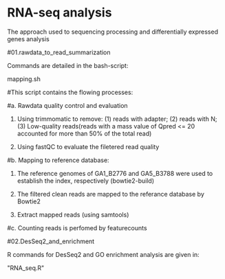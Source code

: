 # RNA-seq analysis

The approach used to sequencing processing and differentially expressed genes analysis


#01.rawdata_to_read_summarization

Commands are detailed in the bash-script:

mapping.sh


#This script contains the flowing processes:

#a. Rawdata quality control and evaluation

1. Using trimmomatic to remove: (1) reads with adapter; (2) reads with N; (3) Low-quality reads(reads with a mass value of Qpred <= 20 accounted for more than 50% of the total read)

2. Using fastQC to evaluate the filetered read quality  

#b. Mapping to reference database:

1. The reference genomes of GA1_B2776 and GA5_B3788 were used to establish the index, respectively (bowtie2-build)

2. The filtered clean reads are mapped to the referance database by Bowtie2

3. Extract mapped reads (using samtools)

#c. Counting reads is perfomed by featurecounts



#02.DesSeq2_and_enrichment


R commands for DesSeq2 and GO enrichment analysis are given in:

"RNA_seq.R"

